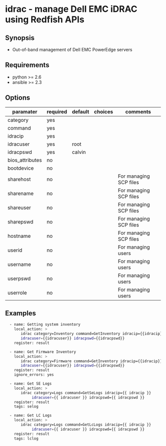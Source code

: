 # idrac - manage Dell EMC iDRAC using Redfish APIs

## Synopsis

* Out-of-band management of Dell EMC PowerEdge servers

## Requirements

* python >= 2.6
* ansible >= 2.3

## Options

| paramater       | required | default | choices  | comments                  |
|-----------------|----------|---------|----------|---------------------------|
| category        | yes      |         |          |                           |
| command         | yes      |         |          |                           |
| idracip         | yes      |         |          |                           |
| idracuser       | yes      | root    |          |                           |
| idracpswd       | yes      | calvin  |          |                           |
| bios_attributes | no       |         |          |                           |
| bootdevice      | no       |         |          |                           |
| sharehost       | no       |         |          | For managing SCP files    |
| sharename       | no       |         |          | For managing SCP files    |
| shareuser       | no       |         |          | For managing SCP files    |
| sharepswd       | no       |         |          | For managing SCP files    |
| hostname        | no       |         |          | For managing SCP files    |
| userid          | no       |         |          | For managing users        |
| username        | no       |         |          | For managing users        |
| userpswd        | no       |         |          | For managing users        |
| userrole        | no       |         |          | For managing users        |

## Examples

```bash
  - name: Getting system inventory
    local_action: >
       idrac category=Inventory command=GetInventory idracip={{idracip}}
       idracuser={{idracuser}} idracpswd={{idracpswd}}
    register: result

  - name: Get Firmware Inventory
    local_action: >
       idrac category=Firmware command=GetInventory idracip={{idracip}}
       idracuser={{idracuser}} idracpswd={{idracpswd}}
    register: result
    ignore_errors: yes

  - name: Get SE Logs
    local_action: >
       idrac category=Logs command=GetSeLogs idracip={{ idracip }}
            idracuser={{ idracuser }} idracpswd={{ idracpswd }}
    register: result
    tags: selog

  - name: Get LC Logs
    local_action: >
       idrac category=Logs command=GetLcLogs idracip={{ idracip }}
            idracuser={{ idracuser }} idracpswd={{ idracpswd }}
    register: result
    tags: lclog

```

